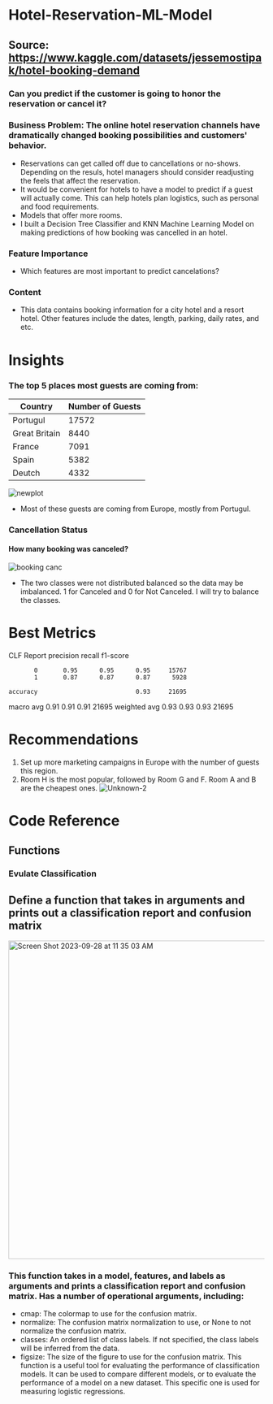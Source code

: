 # Hotel-Reservation-ML-Model
## Source: https://www.kaggle.com/datasets/jessemostipak/hotel-booking-demand

### Can you predict if the customer is going to honor the reservation or cancel it?

### Business Problem: The online hotel reservation channels have dramatically changed booking possibilities and customers' behavior.  
- Reservations can get called off due to cancellations or no-shows.  Depending on the resuls, hotel managers should consider readjusting the feels that affect the reservation. 
- It would be convenient for hotels to have a model to predict if a guest will actually come. This can help hotels plan logistics, such as personal and food requirements. 
- Models that offer more rooms.
- I built a Decision Tree Classifier and KNN Machine Learning Model on making predictions of how booking was cancelled in an hotel. 

### Feature Importance
- Which features are most important to predict cancelations?



### **Content**
- This data contains booking information for a city hotel and a resort hotel.  Other features include the dates, length, parking, daily rates, and etc. 


# Insights

### The top 5 places most guests are coming from: 
**Country** | **Number of Guests**  
--- | ---
Portugul | 17572 
Great Britain | 8440
France | 7091
Spain | 5382
Deutch | 4332


![newplot](https://user-images.githubusercontent.com/74616874/224289458-96b52faf-6b89-4949-9d51-82160346fdda.png)
- Most of these guests are coming from Europe, mostly from Portugul.  

### Cancellation Status 
#### How many booking was canceled?
![booking canc](https://github.com/rimchristian/Hotel-Reservation-ML-Model/assets/74616874/3df03fb8-e7f6-4af8-ad7c-e933fd0d1dc8)


- The two classes were not distributed balanced so the data may be imbalanced. 1 for Canceled and 0 for Not Canceled. I will try to balance the classes. 

# Best Metrics
CLF Report               precision    recall  f1-score   

           0       0.95      0.95      0.95     15767
           1       0.87      0.87      0.87      5928

    accuracy                           0.93     21695
   macro avg       0.91      0.91      0.91     21695
weighted avg       0.93      0.93      0.93     21695

# Recommendations 
1. Set up more marketing campaigns in Europe with the number of guests this region. 
2. Room H is the most popular, followed by Room G and F. Room A and B are the cheapest ones. 
![Unknown-2](https://user-images.githubusercontent.com/74616874/224291804-eecfc5cc-6215-4ae3-a425-60a55e5ed702.png)


# Code Reference 
## Functions 

### Evulate Classification
## Define a function that takes in arguments and prints out a classification report and confusion matrix
<img width="627" alt="Screen Shot 2023-09-28 at 11 35 03 AM" src="https://github.com/rimchristian/Hotel-Reservation-ML-Model/assets/74616874/489c696d-12cc-4048-af7b-f6805787db9a">

### This function takes in a model, features, and labels as arguments and prints a classification report and confusion matrix.  Has a number of operational arguments, including:
- cmap: The colormap to use for the confusion matrix.
- normalize: The confusion matrix normalization to use, or None to not normalize the confusion matrix.
- classes: An ordered list of class labels. If not specified, the class labels will be inferred from the data.
- figsize: The size of the figure to use for the confusion matrix.
 This function is a useful tool for evaluating the performance of classification models. It can be used to compare different models, or to evaluate the performance of a model on a new dataset. This specific one is used for measuring logistic regressions. 

